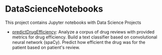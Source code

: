 # DataScienceNotebooks
This project contains Jupyter notebooks with Data Science Projects

* [predictDrugEfficiency](https://github.com/juliakzn/DataScienceNotebooks/tree/master/predictDrugEfficiency): Analyze a corpus of drug reviews with provided metrics for drug efficiency. Build a text classifier based on convolutional neural network (spaCy). Predict how efficient the drug was for the patient based on patient's review.  
